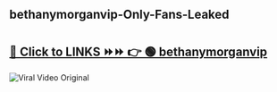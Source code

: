 
 ## bethanymorganvip-Only-Fans-Leaked

# <h2><a href="https://clipsfans.com/bethanymorganvip&ref=git">🔗 Click to LINKS ⏩⏩ 👉 🟢 bethanymorganvip </a></h2>

<a href="https://clipsfans.com/bethanymorganvip&ref=git" rel="nofollow" data-target="animated-image.originalLink"><img src="https://i.ibb.co.com/xMMVF88/686577567.gif" alt="Viral Video Original" style="max-width: 100%; display: inline-block;" data-target="animated-image.originalImage"></a>
